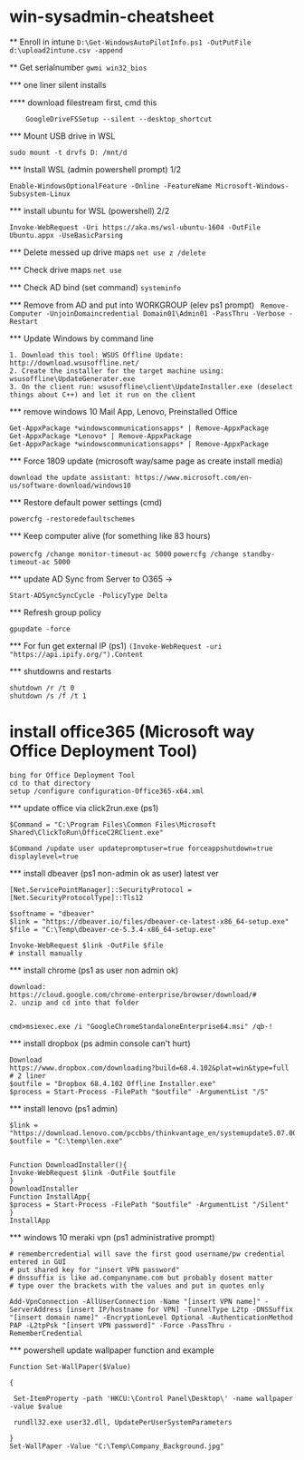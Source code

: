 # win-sysadmin-cheatsheet

** Enroll in intune
`D:\Get-WindowsAutoPilotInfo.ps1 -OutPutFile d:\upload2intune.csv -append`

** Get serialnumber
`gwmi win32_bios`

*** one liner silent installs

**** download filestream first, cmd this

`    GoogleDriveFSSetup --silent --desktop_shortcut`

*** Mount USB drive in WSL

`sudo mount -t drvfs D: /mnt/d`

*** Install WSL (admin powershell prompt) 1/2

`Enable-WindowsOptionalFeature -Online -FeatureName Microsoft-Windows-Subsystem-Linux`

*** install ubuntu for WSL (powershell) 2/2

`Invoke-WebRequest -Uri https://aka.ms/wsl-ubuntu-1604 -OutFile Ubuntu.appx -UseBasicParsing`

*** Delete messed up drive maps
`net use z /delete`

*** Check drive maps
`net use`

*** Check AD bind (set command)
`systeminfo`

*** Remove from AD and put into WORKGROUP (elev ps1 prompt)
` Remove-Computer -UnjoinDomaincredential Domain01\Admin01 -PassThru -Verbose -Restart`

*** Update Windows by command line

```
1. Download this tool: WSUS Offline Update: http://download.wsusoffline.net/
2. Create the installer for the target machine using: wsusoffline\UpdateGenerater.exe
3. On the client run: wsusoffline\client\UpdateInstaller.exe (deselect things about C++) and let it run on the client
```

*** remove windows 10 Mail App, Lenovo, Preinstalled Office

```
Get-AppxPackage *windowscommunicationsapps* | Remove-AppxPackage 
Get-AppxPackage *Lenovo* | Remove-AppxPackage
Get-AppxPackage *windowscommunicationsapps* | Remove-AppxPackage 
```

*** Force 1809 update (microsoft way/same page as create install media)

`download the update assistant: https://www.microsoft.com/en-us/software-download/windows10`

*** Restore default power settings (cmd)

`powercfg -restoredefaultschemes`

*** Keep computer alive (for something like 83 hours)

`powercfg /change monitor-timeout-ac 5000`
`powercfg /change standby-timeout-ac 5000`



*** update AD Sync from Server to O365 ->

`Start-ADSyncSyncCycle -PolicyType Delta`

*** Refresh group policy

`gpupdate -force`

*** For fun get external IP (ps1)
`(Invoke-WebRequest -uri "https://api.ipify.org/").Content`

*** shutdowns and restarts
```
shutdown /r /t 0
shutdown /s /f /t 1
```


# install office365 (Microsoft way Office Deployment Tool)

```
bing for Office Deployment Tool
cd to that directory
setup /configure configuration-Office365-x64.xml
```

*** update office via click2run.exe (ps1)

```
$Command = "C:\Program Files\Common Files\Microsoft Shared\ClickToRun\OfficeC2RClient.exe"

$Command /update user updatepromptuser=true forceappshutdown=true displaylevel=true
```

*** install dbeaver (ps1 non-admin ok as user) latest ver
```
[Net.ServicePointManager]::SecurityProtocol = [Net.SecurityProtocolType]::Tls12

$softname = "dbeaver"
$link = "https://dbeaver.io/files/dbeaver-ce-latest-x86_64-setup.exe"
$file = "C:\Temp\dbeaver-ce-5.3.4-x86_64-setup.exe" 

Invoke-WebRequest $link -OutFile $file
# install manually
```

*** install chrome (ps1 as user non admin ok)
```
download:
https://cloud.google.com/chrome-enterprise/browser/download/#
2. unzip and cd into that folder


cmd>msiexec.exe /i "GoogleChromeStandaloneEnterprise64.msi" /qb-!
```


*** install dropbox (ps admin console can't hurt)
```
Download
https://www.dropbox.com/downloading?build=68.4.102&plat=win&type=full
# 2 liner
$outfile = "Dropbox 68.4.102 Offline Installer.exe"
$process = Start-Process -FilePath "$outfile" -ArgumentList "/S"
```

*** install lenovo (ps1 admin)
```
$link = "https://download.lenovo.com/pccbbs/thinkvantage_en/systemupdate5.07.0074.exe"
$outfile = "C:\temp\len.exe" 


Function DownloadInstaller(){
Invoke-WebRequest $link -OutFile $outfile
}
DownloadInstaller
Function InstallApp{
$process = Start-Process -FilePath "$outfile" -ArgumentList "/Silent"
}
InstallApp
```

*** windows 10 meraki vpn (ps1 administrative prompt)

```
# remembercredential will save the first good username/pw credential entered in GUI
# put shared key for "insert VPN password"
# dnssuffix is like ad.companyname.com but probably dosent matter
# type over the brackets with the values and put in quotes only

Add-VpnConnection -AllUserConnection -Name "[insert VPN name]" -ServerAddress [insert IP/hostname for VPN] -TunnelType L2tp -DNSSuffix "[insert domain name]" -EncryptionLevel Optional -AuthenticationMethod PAP -L2tpPsk "[insert VPN password]" -Force -PassThru -RememberCredential

```

*** powershell update wallpaper function and example 
```
Function Set-WallPaper($Value)

{

 Set-ItemProperty -path 'HKCU:\Control Panel\Desktop\' -name wallpaper -value $value

 rundll32.exe user32.dll, UpdatePerUserSystemParameters

}
Set-WallPaper -Value "C:\Temp\Company_Background.jpg"

```

